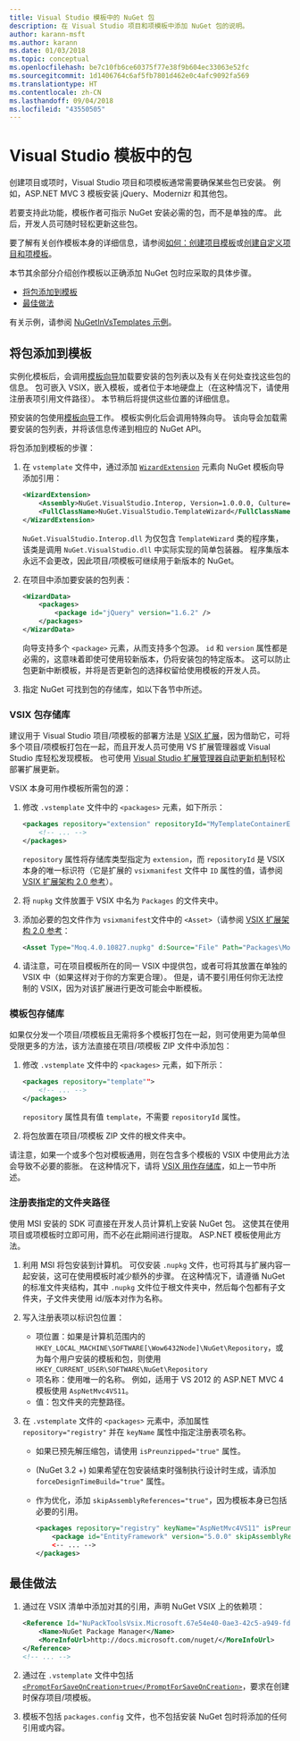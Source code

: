 ```yaml
---
title: Visual Studio 模板中的 NuGet 包
description: 在 Visual Studio 项目和项模板中添加 NuGet 包的说明。
author: karann-msft
ms.author: karann
ms.date: 01/03/2018
ms.topic: conceptual
ms.openlocfilehash: be7c10fb6ce60375f77e38f9b604ec33063e52fc
ms.sourcegitcommit: 1d1406764c6af5fb7801d462e0c4afc9092fa569
ms.translationtype: HT
ms.contentlocale: zh-CN
ms.lasthandoff: 09/04/2018
ms.locfileid: "43550505"
---
```

# <a name="packages-in-visual-studio-templates"></a>Visual Studio 模板中的包

创建项目或项时，Visual Studio 项目和项模板通常需要确保某些包已安装。 例如，ASP.NET MVC 3 模板安装 jQuery、Modernizr 和其他包。

若要支持此功能，模板作者可指示 NuGet 安装必需的包，而不是单独的库。 此后，开发人员可随时轻松更新这些包。

要了解有关创作模板本身的详细信息，请参阅[如何：创建项目模板](/visualstudio/ide/how-to-create-project-templates)或[创建自定义项目和项模板](/visualstudio/extensibility/creating-custom-project-and-item-templates)。

本节其余部分介绍创作模板以正确添加 NuGet 包时应采取的具体步骤。

- [将包添加到模板](#adding-packages-to-a-template)
- [最佳做法](#best-practices)

有关示例，请参阅 [NuGetInVsTemplates 示例](https://bitbucket.org/marcind/nugetinvstemplates)。

## <a name="adding-packages-to-a-template"></a>将包添加到模板

实例化模板后，会调用[模板向导](/visualstudio/extensibility/how-to-use-wizards-with-project-templates)加载要安装的包列表以及有关在何处查找这些包的信息。 包可嵌入 VSIX，嵌入模板，或者位于本地硬盘上（在这种情况下，请使用注册表项引用文件路径）。 本节稍后将提供这些位置的详细信息。

预安装的包使用[模板向导](/visualstudio/extensibility/how-to-use-wizards-with-project-templates)工作。 模板实例化后会调用特殊向导。 该向导会加载需要安装的包列表，并将该信息传递到相应的 NuGet API。

将包添加到模板的步骤：

1. 在 `vstemplate` 文件中，通过添加 [`WizardExtension`](/visualstudio/extensibility/wizardextension-element-visual-studio-templates) 元素向 NuGet 模板向导添加引用：

    ```xml
    <WizardExtension>
        <Assembly>NuGet.VisualStudio.Interop, Version=1.0.0.0, Culture=neutral, PublicKeyToken=b03f5f7f11d50a3a</Assembly>
        <FullClassName>NuGet.VisualStudio.TemplateWizard</FullClassName>
    </WizardExtension>
    ```

    `NuGet.VisualStudio.Interop.dll` 为仅包含 `TemplateWizard` 类的程序集，该类是调用 `NuGet.VisualStudio.dll` 中实际实现的简单包装器。 程序集版本永远不会更改，因此项目/项模板可继续用于新版本的 NuGet。

1. 在项目中添加要安装的包列表：

    ```xml
    <WizardData>
        <packages>
            <package id="jQuery" version="1.6.2" />
        </packages>
    </WizardData>
    ```

    向导支持多个 `<package>` 元素，从而支持多个包源。 `id` 和 `version` 属性都是必需的，这意味着即使可使用较新版本，仍将安装包的特定版本。 这可以防止包更新中断模板，并将是否更新包的选择权留给使用模板的开发人员。

1. 指定 NuGet 可找到包的存储库，如以下各节中所述。

### <a name="vsix-package-repository"></a>VSIX 包存储库

建议用于 Visual Studio 项目/项模板的部署方法是 [VSIX 扩展](/visualstudio/extensibility/shipping-visual-studio-extensions)，因为借助它，可将多个项目/项模板打包在一起，而且开发人员可使用 VS 扩展管理器或 Visual Studio 库轻松发现模板。 也可使用 [Visual Studio 扩展管理器自动更新机制](/visualstudio/extensibility/how-to-update-a-visual-studio-extension)轻松部署扩展更新。

VSIX 本身可用作模板所需包的源：

1. 修改 `.vstemplate` 文件中的 `<packages>` 元素，如下所示：

    ```xml
    <packages repository="extension" repositoryId="MyTemplateContainerExtensionId">
        <!-- ... -->
    </packages>
    ```

    `repository` 属性将存储库类型指定为 `extension`，而 `repositoryId` 是 VSIX 本身的唯一标识符（它是扩展的 `vsixmanifest` 文件中 `ID` 属性的值，请参阅 [VSIX 扩展架构 2.0 参考](/visualstudio/extensibility/vsix-extension-schema-2-0-reference)）。

1. 将 `nupkg` 文件放置于 VSIX 中名为 `Packages` 的文件夹中。

1. 添加必要的包文件作为 `vsixmanifest`文件中的 `<Asset>`（请参阅 [VSIX 扩展架构 2.0 参考](/visualstudio/extensibility/vsix-extension-schema-2-0-reference)：

    ```xml
    <Asset Type="Moq.4.0.10827.nupkg" d:Source="File" Path="Packages\Moq.4.0.10827.nupkg" d:VsixSubPath="Packages" />
    ```

1. 请注意，可在项目模板所在的同一 VSIX 中提供包，或者可将其放置在单独的 VSIX 中（如果这样对于你的方案更合理）。 但是，请不要引用任何你无法控制的 VSIX，因为对该扩展进行更改可能会中断模板。

### <a name="template-package-repository"></a>模板包存储库

如果仅分发一个项目/项模板且无需将多个模板打包在一起，则可使用更为简单但受限更多的方法，该方法直接在项目/项模板 ZIP 文件中添加包：

1. 修改 `.vstemplate` 文件中的 `<packages>` 元素，如下所示：

    ```xml
    <packages repository="template"">
        <!-- ... -->
    </packages>
    ```

    `repository` 属性具有值 `template`，不需要 `repositoryId` 属性。

1. 将包放置在项目/项模板 ZIP 文件的根文件夹中。

请注意，如果一个或多个包对模板通用，则在包含多个模板的 VSIX 中使用此方法会导致不必要的膨胀。 在这种情况下，请将 [VSIX 用作存储库](#vsix-package-repository)，如上一节中所述。

### <a name="registry-specified-folder-path"></a>注册表指定的文件夹路径

使用 MSI 安装的 SDK 可直接在开发人员计算机上安装 NuGet 包。 这使其在使用项目或项模板时立即可用，而不必在此期间进行提取。 ASP.NET 模板使用此方法。

1. 利用 MSI 将包安装到计算机。 可仅安装 `.nupkg` 文件，也可将其与扩展内容一起安装，这可在使用模板时减少额外的步骤。 在这种情况下，请遵循 NuGet 的标准文件夹结构，其中 `.nupkg` 文件位于根文件夹中，然后每个包都有子文件夹，子文件夹使用 id/版本对作为名称。

1. 写入注册表项以标识包位置：

    - 项位置：如果是计算机范围内的 `HKEY_LOCAL_MACHINE\SOFTWARE[\Wow6432Node]\NuGet\Repository`，或为每个用户安装的模板和包，则使用 `HKEY_CURRENT_USER\SOFTWARE\NuGet\Repository`
    - 项名称：使用唯一的名称。 例如，适用于 VS 2012 的 ASP.NET MVC 4 模板使用 `AspNetMvc4VS11`。
    - 值：包文件夹的完整路径。

1. 在 `.vstemplate` 文件的 `<packages>` 元素中，添加属性 `repository="registry"` 并在 `keyName` 属性中指定注册表项名称。

    - 如果已预先解压缩包，请使用 `isPreunzipped="true"` 属性。
    - (NuGet 3.2 +) 如果希望在包安装结束时强制执行设计时生成，请添加 `forceDesignTimeBuild="true"` 属性。
    - 作为优化，添加 `skipAssemblyReferences="true"`，因为模板本身已包括必要的引用。

        ```xml
        <packages repository="registry" keyName="AspNetMvc4VS11" isPreunzipped="true">
            <package id="EntityFramework" version="5.0.0" skipAssemblyReferences="true" />
            <-- ... -->
        </packages>
        ```

## <a name="best-practices"></a>最佳做法

1. 通过在 VSIX 清单中添加对其的引用，声明 NuGet VSIX 上的依赖项：

    ```xml
    <Reference Id="NuPackToolsVsix.Microsoft.67e54e40-0ae3-42c5-a949-fddf5739e7a5" MinVersion="1.7.30402.9028">
        <Name>NuGet Package Manager</Name>
        <MoreInfoUrl>http://docs.microsoft.com/nuget/</MoreInfoUrl>
    </Reference>
    <!-- ... -->
    ```

1. 通过在 `.vstemplate` 文件中包括 [`<PromptForSaveOnCreation>true</PromptForSaveOnCreation>`](/visualstudio/extensibility/promptforsaveoncreation-element-visual-studio-templates)，要求在创建时保存项目/项模板。

1. 模板不包括 `packages.config` 文件，也不包括安装 NuGet 包时将添加的任何引用或内容。
